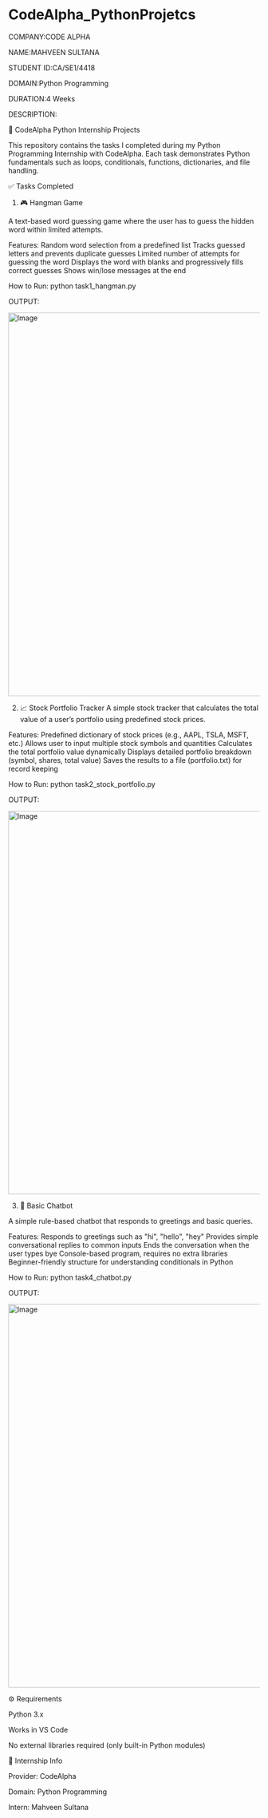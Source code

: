 # CodeAlpha_PythonProjetcs

COMPANY:CODE ALPHA

NAME:MAHVEEN SULTANA

STUDENT ID:CA/SE1/4418

DOMAIN:Python Programming

DURATION:4 Weeks

DESCRIPTION:

🚀 CodeAlpha Python Internship Projects

This repository contains the tasks I completed during my Python Programming Internship with CodeAlpha.
Each task demonstrates Python fundamentals such as loops, conditionals, functions, dictionaries, and file handling.

✅ Tasks Completed
1. 🎮 Hangman Game

A text-based word guessing game where the user has to guess the hidden word within limited attempts.

Features:
Random word selection from a predefined list
Tracks guessed letters and prevents duplicate guesses
Limited number of attempts for guessing the word
Displays the word with blanks and progressively fills correct guesses
Shows win/lose messages at the end

How to Run:
python task1_hangman.py

OUTPUT:

<img width="1366" height="768" alt="Image" src="https://github.com/user-attachments/assets/d35a14dc-806d-4a08-ade7-00610b95789c" />

2. 📈 Stock Portfolio Tracker
A simple stock tracker that calculates the total value of a user’s portfolio using predefined stock prices.

Features:
Predefined dictionary of stock prices (e.g., AAPL, TSLA, MSFT, etc.)
Allows user to input multiple stock symbols and quantities
Calculates the total portfolio value dynamically
Displays detailed portfolio breakdown (symbol, shares, total value)
Saves the results to a file (portfolio.txt) for record keeping

How to Run:
python task2_stock_portfolio.py

OUTPUT:

<img width="1366" height="768" alt="Image" src="https://github.com/user-attachments/assets/413999ab-b0dd-4ca8-b346-16b4e2d37b84" />
  

3. 🤖 Basic Chatbot

A simple rule-based chatbot that responds to greetings and basic queries.

Features:
Responds to greetings such as "hi", "hello", "hey"
Provides simple conversational replies to common inputs
Ends the conversation when the user types bye
Console-based program, requires no extra libraries
Beginner-friendly structure for understanding conditionals in Python

How to Run:
python task4_chatbot.py

OUTPUT:

<img width="1366" height="768" alt="Image" src="https://github.com/user-attachments/assets/2302c2f2-dbb5-4461-a477-9caa3c580bbb" />

⚙️ Requirements

Python 3.x

Works in VS Code 

No external libraries required (only built-in Python modules)

📝 Internship Info

Provider: CodeAlpha

Domain: Python Programming

Intern: Mahveen Sultana
